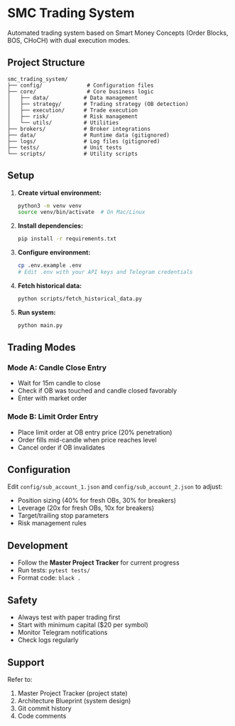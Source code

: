 # SMC Trading System

Automated trading system based on Smart Money Concepts (Order Blocks, BOS, CHoCH) with dual execution modes.

## Project Structure

```
smc_trading_system/
├── config/              # Configuration files
├── core/                # Core business logic
│   ├── data/           # Data management
│   ├── strategy/       # Trading strategy (OB detection)
│   ├── execution/      # Trade execution
│   ├── risk/           # Risk management
│   └── utils/          # Utilities
├── brokers/            # Broker integrations
├── data/               # Runtime data (gitignored)
├── logs/               # Log files (gitignored)
├── tests/              # Unit tests
└── scripts/            # Utility scripts
```

## Setup

1. **Create virtual environment:**
   ```bash
   python3 -m venv venv
   source venv/bin/activate  # On Mac/Linux
   ```

2. **Install dependencies:**
   ```bash
   pip install -r requirements.txt
   ```

3. **Configure environment:**
   ```bash
   cp .env.example .env
   # Edit .env with your API keys and Telegram credentials
   ```

4. **Fetch historical data:**
   ```bash
   python scripts/fetch_historical_data.py
   ```

5. **Run system:**
   ```bash
   python main.py
   ```

## Trading Modes

### Mode A: Candle Close Entry
- Wait for 15m candle to close
- Check if OB was touched and candle closed favorably
- Enter with market order

### Mode B: Limit Order Entry
- Place limit order at OB entry price (20% penetration)
- Order fills mid-candle when price reaches level
- Cancel order if OB invalidates

## Configuration

Edit `config/sub_account_1.json` and `config/sub_account_2.json` to adjust:
- Position sizing (40% for fresh OBs, 30% for breakers)
- Leverage (20x for fresh OBs, 10x for breakers)
- Target/trailing stop parameters
- Risk management rules

## Development

- Follow the **Master Project Tracker** for current progress
- Run tests: `pytest tests/`
- Format code: `black .`

## Safety

- Always test with paper trading first
- Start with minimum capital ($20 per symbol)
- Monitor Telegram notifications
- Check logs regularly

## Support

Refer to:
1. Master Project Tracker (project state)
2. Architecture Blueprint (system design)
3. Git commit history
4. Code comments
